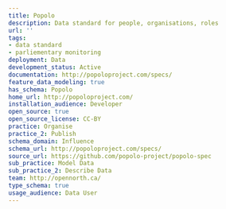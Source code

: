 ```yaml
---
title: Popolo
description: Data standard for people, organisations, roles
url: ''
tags:
- data standard
- parliementary monitoring
deployment: Data
development_status: Active
documentation: http://popoloproject.com/specs/
feature_data_modeling: true
has_schema: Popolo
home_url: http://popoloproject.com/
installation_audience: Developer
open_source: true
open_source_license: CC-BY
practice: Organise
practice_2: Publish
schema_domain: Influence
schema_url: http://popoloproject.com/specs/
source_url: https://github.com/popolo-project/popolo-spec
sub_practice: Model Data
sub_practice_2: Describe Data
team: http://opennorth.ca/
type_schema: true
usage_audience: Data User
---
```

